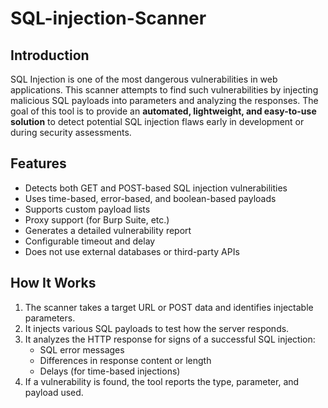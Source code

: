 # SQL-injection-Scanner


## Introduction
SQL Injection is one of the most dangerous vulnerabilities in web applications. This scanner attempts to find such vulnerabilities by injecting malicious SQL payloads into parameters and analyzing the responses.
The goal of this tool is to provide an **automated, lightweight, and easy-to-use solution** to detect potential SQL injection flaws early in development or during security assessments.

## Features
- Detects both GET and POST-based SQL injection vulnerabilities
- Uses time-based, error-based, and boolean-based payloads
- Supports custom payload lists
- Proxy support (for Burp Suite, etc.)
- Generates a detailed vulnerability report
- Configurable timeout and delay
- Does not use external databases or third-party APIs

## How It Works
1. The scanner takes a target URL or POST data and identifies injectable parameters.
2. It injects various SQL payloads to test how the server responds.
3. It analyzes the HTTP response for signs of a successful SQL injection:
   - SQL error messages
   - Differences in response content or length
   - Delays (for time-based injections)
4. If a vulnerability is found, the tool reports the type, parameter, and payload used.

